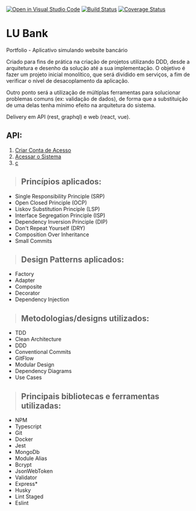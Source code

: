 [![Open in Visual Studio Code](https://open.vscode.dev/badges/open-in-vscode.svg)](https://open.vscode.dev/luanpersini/lu-bank)
[![Build Status](https://travis-ci.com/luanpersini/lu-bank.svg?branch=main)](https://travis-ci.com/luanpersini/lu-bank)
[![Coverage Status](https://coveralls.io/repos/github/luanpersini/lu-bank/badge.svg?branch=main)](https://coveralls.io/github/luanpersini/lu-bank?branch=main)

# **LU Bank**

Portfolio - Aplicativo simulando website bancário

Criado para fins de prática na criação de projetos utilizando DDD, desde a arquitetura e desenho da solução até a sua implementação. O objetivo é fazer um projeto inicial monolítico, que será dividido em serviços, a fim de verificar o nível de desacoplamento da aplicação.

Outro ponto será a utilização de múltiplas ferramentas para solucionar problemas comuns (ex: validação de dados), de forma que a substituição de uma delas tenha mínimo efeito na arquitetura do sistema. 

Delivery em API (rest, graphql) e web (react, vue).

## API:

1. [Criar Conta de Acesso](./requirements/signup.md)
1. [Acessar o Sistema](./requirements/login.md)
1. [c](./requirements/a.md)


> ## Princípios aplicados:
* Single Responsibility Principle (SRP)
* Open Closed Principle (OCP)
* Liskov Substitution Principle (LSP)
* Interface Segregation Principle (ISP)
* Dependency Inversion Principle (DIP)
* Don't Repeat Yourself (DRY)
* Composition Over Inheritance
* Small Commits

> ## Design Patterns aplicados:
* Factory
* Adapter
* Composite
* Decorator
* Dependency Injection

> ## Metodologias/designs utilizados:
* TDD
* Clean Architecture
* DDD
* Conventional Commits
* GitFlow
* Modular Design
* Dependency Diagrams
* Use Cases

> ## Principais bibliotecas e ferramentas utilizadas:
* NPM
* Typescript
* Git
* Docker
* Jest
* MongoDb
* Module Alias
* Bcrypt
* JsonWebToken
* Validator
* Express* 
* Husky
* Lint Staged
* Eslint 